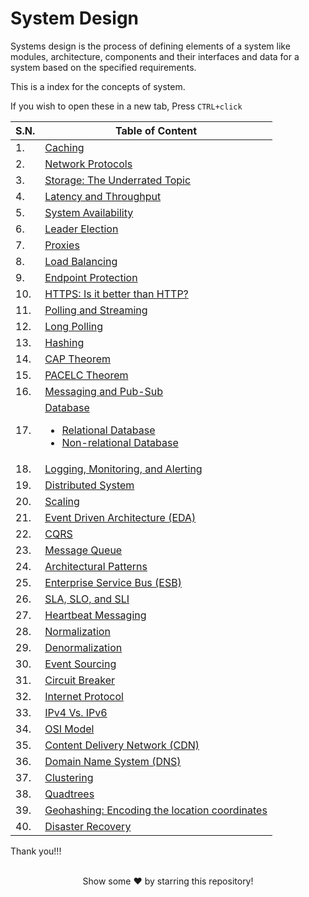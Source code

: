 # System Design

Systems design is the process of defining elements of a system like modules, architecture, components and their interfaces and data for a system based on the specified requirements.

This is a index for the concepts of system.

If you wish to open these in a new tab, Press `CTRL+click`

<table>
<thead>
<tr>
<th>S.N.</th>
<th> Table of Content </th>
</tr>
</thead>
<tbody>
<tr>
<td> 1.</td>
<td> 
<a href="https://github.com/aygarp-modsiw/System-Design-Concepts/tree/master/Caching"> Caching </a> 
</td>
</tr>
<tr>
<td> 2.</td>
<td>
<a href="https://github.com/aygarp-modsiw/System-Design-Concepts/tree/master/Network%20Protocols"> Network Protocols </a>
</td>
</tr>
<tr>
<td> 3.</td>
<td>
<a href="https://github.com/aygarp-modsiw/System-Design-Concepts/tree/master/Storage"> Storage: The Underrated Topic </a>
</td>
</tr>
<tr>
<td> 4.</td>
<td>
<a href="https://github.com/aygarp-modsiw/System-Design-Concepts/tree/master/Latency%20and%20Throughput"> Latency and Throughput </a>
</td>
</tr>
<tr>
<td> 5.</td>
<td>
<a href="https://github.com/aygarp-modsiw/System-Design-Concepts/tree/master/System%20Availabilty"> System Availability </a>
</td>
</tr>
<tr>
<td> 6.</td>
<td>
<a href="https://github.com/aygarp-modsiw/System-Design-Concepts/tree/master/Leader%20Election"> Leader Election </a>
</td>
</tr>
<tr>
<td> 7.</td>
<td>
<a href="https://github.com/aygarp-modsiw/System-Design-Concepts/tree/master/Proxies"> Proxies </a>
</td>
</tr>
<tr>
<td> 8.</td>
<td>
<a href="https://github.com/aygarp-modsiw/System-Design-Concepts/tree/master/Load%20Balancing"> Load Balancing </a>
</td>
</tr>
<tr>
<td> 9.</td>
<td>
<a href="https://github.com/aygarp-modsiw/System-Design-Concepts/tree/master/Endpoint%20Protection"> Endpoint Protection </a>
</td>
</tr>
<tr>
<td> 10. </td>
<td>
<a href="https://github.com/aygarp-modsiw/System-Design-Concepts/tree/master/HTTPS"> HTTPS: Is it better than HTTP? </a>
</td>
</tr>
<tr>
<td> 11.</td>
<td>
<a href="https://github.com/aygarp-modsiw/System-Design-Concepts/tree/master/Polling%20and%20Streaming"> Polling and Streaming </a>
</td>
</tr>
<tr>
<td> 12. </td>
<td>
<a href="https://github.com/aygarp-modsiw/System-Design-Concepts/tree/master/Long%20Polling"> Long Polling </a>
</td>
</tr>
<tr>
<td> 13.</td>
<td>
<a href="https://github.com/aygarp-modsiw/System-Design-Concepts/tree/master/Hashing"> Hashing </a>
</td>
</tr>
<tr>
<td> 14. </td>
<td>
<a href="https://github.com/aygarp-modsiw/System-Design-Concepts/tree/master/CAP%20Theorem"> CAP Theorem </a>
</td>
</tr>
<tr>
<td> 15. </td>
<td>
<a href="https://github.com/aygarp-modsiw/System-Design-Concepts/tree/master/PACELC%20Theorem"> PACELC Theorem </a>
</td>
</tr>
<tr>
<td> 16.</td>
<td>
<a href="https://github.com/aygarp-modsiw/System-Design-Concepts/tree/master/Messaging%20and%20Pub-Sub"> Messaging and Pub-Sub </a>
</td>
</tr>
<tr>
<td> 17.</td>
<td>
    <a href="https://github.com/aygarp-modsiw/System-Design-Concepts/tree/master/Databases"> Database
        <ul>
            <li>
                <a href="https://github.com/aygarp-modsiw/System-Design-Concepts/tree/master/Databases/Relational%20Database"> Relational Database </a>
            </li>
            <li>
                <a href="https://github.com/aygarp-modsiw/System-Design-Concepts/tree/master/Databases/Non-relational-Database"> Non-relational Database </a>
            </li>
        </ul>
    </a>
</td>
</tr>
<tr>
<td> 18. </td>
<td>
<a href="https://github.com/aygarp-modsiw/System-Design-Concepts/tree/master/Logging,%20Monitoring,%20and%20Alerting"> Logging, Monitoring, and Alerting </a>
</td>
</tr>
<tr>
<td> 19. </td>
<td>
<a href="https://github.com/aygarp-modsiw/System-Design-Concepts/tree/master/Distributed%20System"> Distributed System </a>
</td>
</tr>
<tr>
<td> 20. </td>
<td>
<a href="https://github.com/aygarp-modsiw/System-Design-Concepts/tree/master/Scaling"> Scaling </a>
</td>
</tr>
<tr>
<td> 21. </td>
<td>
<a href="https://github.com/aygarp-modsiw/System-Design-Concepts/tree/master/Event%20Driven%20Architecture"> Event Driven Architecture (EDA) </a>
</td>
</tr>
<tr>
<td> 22. </td>
<td>
<a href="https://github.com/aygarp-modsiw/System-Design-Concepts/tree/master/CQRS"> CQRS </a>
</td>
</tr>
<tr>
<td> 23. </td>
<td>
<a href="https://github.com/aygarp-modsiw/System-Design-Concepts/tree/master/Message%20Queue"> Message Queue </a>
</td>
</tr>
<tr>
<td> 24. </td>
<td>
<a href="https://github.com/pragyaasapkota/System-Design-Concepts/tree/master/Architectural%20patterns"> Architectural Patterns </a>
</td>
</tr>
<tr>
<td> 25. </td>
<td>
<a href="https://github.com/pragyaasapkota/System-Design-Concepts/tree/master/Enterprise%20Service%20Bus%20(ESB)"> Enterprise Service Bus (ESB) </a>
</td>
</tr>
<tr>
<td> 26. </td>
<td>
<a href="https://github.com/pragyaasapkota/System-Design-Concepts/tree/master/SLA%2C%20SLO%2C%20and%20SLI"> SLA, SLO, and SLI </a>
</td>
</tr>
<tr>
<td> 27. </td>
<td>
<a href="https://github.com/pragyaasapkota/System-Design-Concepts/tree/master/Heartbeat%20Messaging"> Heartbeat Messaging </a>
</td>
</tr>
<tr>
<td> 28. </td>
<td>
<a href="https://github.com/pragyaasapkota/System-Design-Concepts/tree/master/Normalization"> Normalization </a>
</td>
</tr>
<tr>
<td> 29. </td>
<td>
<a href="https://github.com/pragyaasapkota/System-Design-Concepts/tree/master/Denormalization"> Denormalization </a>
</td>
</tr>
<tr>
<td> 30. </td>
<td>
<a href="https://github.com/pragyaasapkota/System-Design-Concepts/tree/master/Event%20Sourcing"> Event Sourcing </a>
</td>
</tr>
<tr>
<td> 31. </td>
<td>
<a href="https://github.com/pragyaasapkota/System-Design-Concepts/tree/master/Circuit%20Breaker"> Circuit Breaker </a>
</td>
</tr>
<tr>
<td> 32. </td>
<td>
<a href="https://github.com/pragyaasapkota/System-Design-Concepts/tree/master/Internet%20Protocol"> Internet Protocol </a>
</td>
</tr>
<tr>
<td> 33. </td>
<td>
<a href="https://github.com/pragyaasapkota/System-Design-Concepts/tree/master/IPv4%20Vs.%20IPv6"> IPv4 Vs. IPv6 </a>
</td>
</tr>
<tr>
<td> 34. </td>
<td>
<a href="https://github.com/pragyaasapkota/System-Design-Concepts/tree/master/OSI%20Model"> OSI Model </a>
</td>
</tr>
<tr>
<td> 35. </td>
<td>
<a href="https://github.com/pragyaasapkota/System-Design-Concepts/tree/master/Content%20Delivery%20Network%20(CDN)"> Content Delivery Network (CDN) </a>
</td>
</tr>
<tr>
<td> 36. </td>
<td>
<a href="https://github.com/pragyaasapkota/System-Design-Concepts/tree/master/Domain%20Name%20System%20(DNS)"> Domain Name System (DNS) </a>
</td>
</tr>
<tr>
<td> 37. </td>
<td>
<a href="https://github.com/pragyaasapkota/System-Design-Concepts/tree/master/Clustering"> Clustering </a>
</td>
</tr>
<tr>
<td> 38. </td>
<td>
<a href="https://github.com/pragyaasapkota/System-Design-Concepts/tree/master/Quadtrees"> Quadtrees </a>
</td>
</tr>
<tr>
<td> 39. </td>
<td>
<a href="https://github.com/pragyaasapkota/System-Design-Concepts/tree/master/Geohashing"> Geohashing: Encoding the location coordinates </a>
</td>
</tr>
<tr>
<td> 40. </td>
<td>
<a href="https://github.com/pragyaasapkota/System-Design-Concepts/tree/master/Disaster%20Recovery"> Disaster Recovery </a>
</td>
</tr>
</tbody>
</table>

Thank you!!!

<br>
<div align="center">
Show some ❤️ by starring this repository!
</div>
